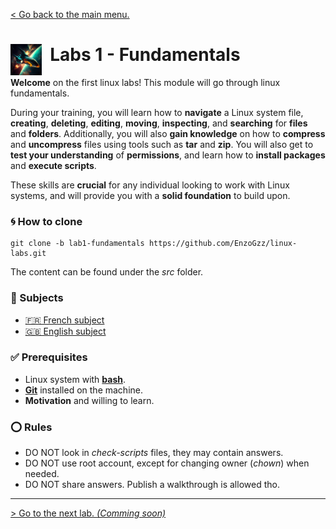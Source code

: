 [< Go back to the main menu.](https://github.com/EnzoGzz/linux-labs/tree/master)
#  <img align="left" alt="Dormitory" src="/assets/spaceship.png" width="50x"/>&nbsp; Labs 1 - Fundamentals

**Welcome** on the first linux labs! This module will go through linux fundamentals.

During your training, you will learn how to **navigate** a Linux system file, **creating**, **deleting**, **editing**, **moving**, **inspecting**, and **searching** for **files** and **folders**.
Additionally, you will also **gain knowledge** on how to **compress** and **uncompress** files using tools such as **tar** and **zip**.
You will also get to **test your understanding** of **permissions**, and learn how to **install packages** and **execute scripts**.

These skills are **crucial** for any individual looking to work with Linux systems, and will provide you with a **solid foundation** to build upon.

### 🌀 How to clone

```
git clone -b lab1-fundamentals https://github.com/EnzoGzz/linux-labs.git
```

The content can be found under the _src_ folder.

###  📄 Subjects

 - [🇫🇷 French subject](./subjects/FR.md)
 - [🇬🇧 English subject](./subjects/EN.md)

### ✅ Prerequisites

 - Linux system with [**bash**](https://opensource.com/resources/what-bash).
 - [**Git**](https://git-scm.com/book/en/v2/Getting-Started-Installing-Git) installed on the machine.
 - **Motivation** and willing to learn.

### ⭕ Rules

 - DO NOT look in _check-scripts_ files, they may contain answers.
 - DO NOT use root account, except for changing owner (*chown*) when needed.
 - DO NOT share answers. Publish a walkthrough is allowed tho.

---

[> Go to the next lab. _(Comming soon)_](https://github.com/EnzoGzz/linux-labs/tree/lab1-fundamentals)
